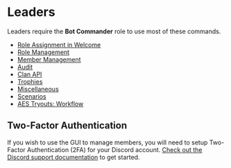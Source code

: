 # Leaders

Leaders require the **Bot Commander** role to use most of these commands.

- [Role Assignment in Welcome](leader/new-users.md)
- [Role Management](leader/manage-roles.md)
- [Member Management](leader/manage-members.md)
- [Audit](leader/audit.md)
- [Clan API](leader/crclan.md)
- [Trophies](leader/trophies.md)
- [Miscellaneous](leader/misc.md)
- [Scenarios](leader/scenarios.md)
- [AES Tryouts: Workflow](leader/aes-tryout.md)

## Two-Factor Authentication

If you wish to use the GUI to manage members, you will need to setup Two-Factor Authentication (2FA) for your Discord account. [Check out the Discord support documentation](https://support.discordapp.com/hc/en-us/articles/219576828-Setting-up-Two-Factor-Authentication) to get started.
